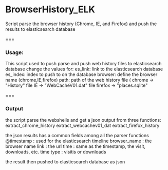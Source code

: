 # BrowserHistory_ELK
Script parse the browser history (Chrome, IE, and Firefox) and push the results to elasticsearch database


===
### Usage: 
This script used to push parse and push web history files to elasticsearch database
change the values for:
es_link: link to the elasticsearch database
es_index: index to push to on the database
browser: define the browser name (chrome,IE,firefox)
path: path of the web history file (
	chrome 	-> "History" file
	IE 		-> "WebCacheV01.dat" file
	firefox -> "places.sqlite"

===
### Output

the script parse the webshells and get a json output from three functions:
extract_chrome_history
extract_webcachev01_dat
extract_firefox_history

the json results has a common fields among all the parser functions
@timestamp    : used for the elasticsearch timeline
browser_name  : the browser name 
link          : the url
time          : same as the timestamp, the visit, downloads, etc. time
type          : visitis or downloads

the result then pushed to elasticsearch database as json
